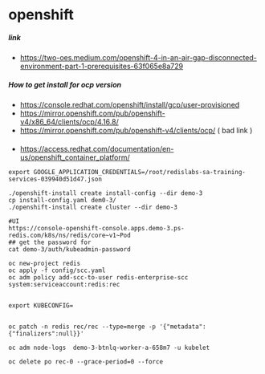 # openshift

##### link
  - https://two-oes.medium.com/openshift-4-in-an-air-gap-disconnected-environment-part-1-prerequisites-63f065e8a729


##### How to get install for ocp version

  - https://console.redhat.com/openshift/install/gcp/user-provisioned
  - https://mirror.openshift.com/pub/openshift-v4/x86_64/clients/ocp/4.16.8/
  - https://mirror.openshift.com/pub/openshift-v4/clients/ocp/ ( bad link )

####
  - https://access.redhat.com/documentation/en-us/openshift_container_platform/

```
export GOOGLE_APPLICATION_CREDENTIALS=/root/redislabs-sa-training-services-039940d51d47.json

./openshift-install create install-config --dir demo-3
cp install-config.yaml dem0-3/
./openshift-install create cluster --dir demo-3

#UI
https://console-openshift-console.apps.demo-3.ps-redis.com/k8s/ns/redis/core~v1~Pod
## get the password for
cat demo-3/auth/kubeadmin-password

oc new-project redis
oc apply -f config/scc.yaml
oc adm policy add-scc-to-user redis-enterprise-scc system:serviceaccount:redis:rec


export KUBECONFIG=


oc patch -n redis rec/rec --type=merge -p '{"metadata": {"finalizers":null}}'

oc adm node-logs  demo-3-btnlq-worker-a-658m7 -u kubelet 

oc delete po rec-0 --grace-period=0 --force  

```
